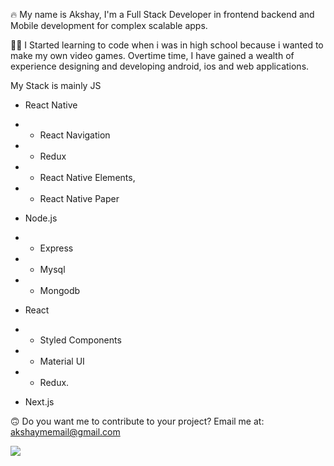 🔥 My name is Akshay, I'm a Full Stack Developer in frontend backend and Mobile development for complex scalable apps.

🙏🏻 I Started learning to code when i was in high school because i wanted to make my own video games. Overtime time, I have gained a wealth of experience designing and developing android, ios and web applications.

My Stack is mainly JS


- React Native 
- - React Navigation
- - Redux
- - React Native Elements,
- - React Native Paper

- Node.js
- - Express
- - Mysql
- - Mongodb

- React 
- - Styled Components
- - Material UI
- - Redux.

- Next.js


🙃 Do you want me to contribute to your project? Email me at: akshaymemail@gmail.com


[![](https://www.codester.com/static/uploads/items/000/021/21656/preview-xl.jpg)](https://akshaymemail.github.io/mycv)

